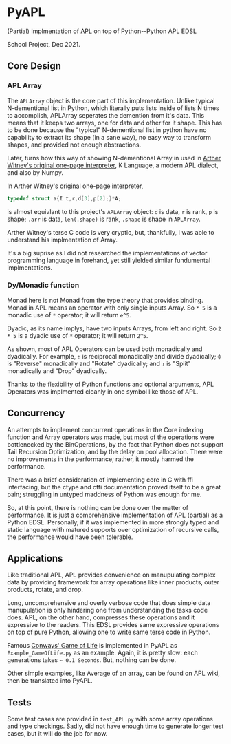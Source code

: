# PyAPL
(Partial) Implmentation of [APL](https://aplwiki.com/wiki/Main_Page) on top of Python--Python APL EDSL

School Project, Dec 2021.

## Core Design
### APL Array
The `APLArray` object is the core part of this implementation. Unlike typical N-dementional list in Python, which 
literally puts lists inside of lists N times to accomplish, APLArray seperates the demention from it's data. This means
that it keeps two arrays, one for data and other for it shape. This has to be done because the "typical" N-dementional list
in python have no capability to extract its shape (in a sane way), no easy way to transform shapes, and provided not enough 
abstractions. 

Later, turns how this way of showing N-dementional Array in used in [Arther Witney's original one-page 
interpreter](https://code.jsoftware.com/wiki/Essays/Incunabulum), K Language, a modern APL dialect, and 
also by Numpy. 


In Arther Witney's original one-page interpreter, 
```c
typedef struct a{I t,r,d[3],p[2];}*A;
```
is almost equivlant to this project's `APLArray` object: `d` is data, `r` is rank, `p` is shape; 
`.arr` is data, `len(.shape)` is rank, `.shape` is shape in `APLArray`.

Arther Witney's terse C code is very cryptic, but, thankfully, I was able to understand his implmentation of 
Array. 

It's a big suprise as I did not researched the implementations of vector programming language in
forehand, yet still yielded similar fundumental implmentations.

### Dy/Monadic function
Monad here is not Monad from the type theory that provides binding. Monad in APL means an operator
with only single inputs Array. So `* 5` is a monadic use of `*` operator; it will return `e^5`. 

Dyadic, as its name implys, have two inputs Arrays, from left and right. So `2 * 5` is a dyadic use
of `*` operator; it will return `2^5`. 

As shown, most of APL Operators can be used both monadically and dyadically. For example, `÷` is
reciprocal monadically and divide dyadically; `⌽` is "Reverse" monadically and "Rotate" dyadically; and 
`↓` is "Split" monadically and "Drop" dyadically. 

Thanks to the flexibility of Python functions and optional arguments, APL Operators was implmented
cleanly in one symbol like those of APL. 

## Concurrency
An attempts to implement concurrent operations in the Core indexing function and Array operators was made, but most of the operations
were bottlenecked by the BinOperations, by the fact that Python does not support Tail Recursion Optimization, and by the delay
on pool allocation. There were no improvements in the performance; rather, it mostly harmed the performance. 


There was a brief consideration of implementing core in C with ffi interfacing, but the ctype and cffi documentation
proved itself to be a great pain; struggling in untyped maddness of Python was enough for me.

So, at this point, there is nothing can be done over the matter of performance. It is just a comprehensive implementation 
of APL (partial) as a Python EDSL. Personally, if it was implemented in more strongly typed and static language with matured 
supports over optimization of recursive calls, the performance would have been tolerable. 


## Applications
Like traditional APL, APL provides convenience on manupulating complex data by providing
framework for array operations like inner products, outer products, rotate, and drop. 

Long, uncomprehensive and overly verbose code that does simple data manupulation is only hindering one
from understanding the tasks code does. APL, on the other hand, compresses these operations
and it expressive to the readers. This EDSL provides same expressive operations on top of pure
Python, allowing one to write same terse code in Python. 

Famous [Conways' Game of Life](https://en.wikipedia.org/wiki/Conway%27s_Game_of_Life) is implemented in
PyAPL as `Example_GameOfLife.py` as an example. Again, it is pretty slow: each generations takes `~ 0.1 Seconds`. But, nothing can be done. 

Other simple examples, like Average of an array, can be found on APL wiki, then be translated into PyAPL.

## Tests
Some test cases are provided in `test_APL.py` with some array operations and type checkings. Sadly, did not
have enough time to generate longer test cases, but it will do the job for now. 